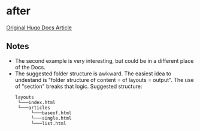 # after

[Original Hugo Docs Article](https://gohugo.io/functions/after/)

## Notes

* The second example is very interesting, but could be in a different place of the Docs.
* The suggested folder structure is awkward. The easiest idea to undestand is "folder structure of content = of layouts = output". The use of "section" breaks that logic. 
Suggested structure: 
    ```
    layouts
     └───index.html
     └───articles
          └───baseof.html
          └───single.html
          └───list.html
    ```